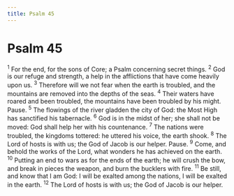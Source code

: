 ```yaml
---
title: Psalm 45
---
```

# Psalm 45

<sup>1</sup> For the end, for the sons of Core; a Psalm concerning secret things. <sup>2</sup> God is our refuge and strength, a help in the afflictions that have come heavily upon us. <sup>3</sup> Therefore will we not fear when the earth is troubled, and the mountains are removed into the depths of the seas. <sup>4</sup> Their waters have roared and been troubled, the mountains have been troubled by his might. Pause. <sup>5</sup> The flowings of the river gladden the city of God: the Most High has sanctified his tabernacle. <sup>6</sup> God is in the midst of her; she shall not be moved: God shall help her with his countenance. <sup>7</sup> The nations were troubled, the kingdoms tottered: he uttered his voice, the earth shook. <sup>8</sup> The Lord of hosts is with us; the God of Jacob is our helper. Pause. <sup>9</sup> Come, and behold the works of the Lord, what wonders he has achieved on the earth. <sup>10</sup> Putting an end to wars as for the ends of the earth; he will crush the bow, and break in pieces the weapon, and burn the bucklers with fire. <sup>11</sup> Be still, and know that I am God: I will be exalted among the nations, I will be exalted in the earth. <sup>12</sup> The Lord of hosts is with us; the God of Jacob is our helper. 